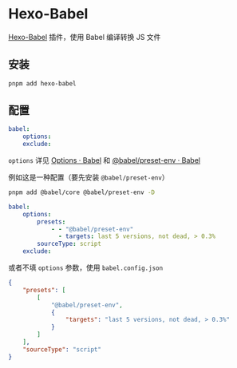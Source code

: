 # Hexo-Babel

[Hexo-Babel](https://github.com/argvchs/hexo-babel) 插件，使用 Babel 编译转换 JS 文件

## 安装

```bash
pnpm add hexo-babel
```

## 配置

```yaml
babel:
    options:
    exclude:
```

`options` 详见 [Options · Babel](https://babel.dev/docs/en/options) 和 [@babel/preset-env · Babel](https://babel.dev/docs/en/babel-preset-env#options)

例如这是一种配置（要先安装 `@babel/preset-env`）

```bash
pnpm add @babel/core @babel/preset-env -D
```

```yaml
babel:
    options:
        presets:
            - - "@babel/preset-env"
              - targets: last 5 versions, not dead, > 0.3%
        sourceType: script
    exclude:
```

或者不填 `options` 参数，使用 `babel.config.json`

```json
{
    "presets": [
        [
            "@babel/preset-env",
            {
                "targets": "last 5 versions, not dead, > 0.3%"
            }
        ]
    ],
    "sourceType": "script"
}
```
